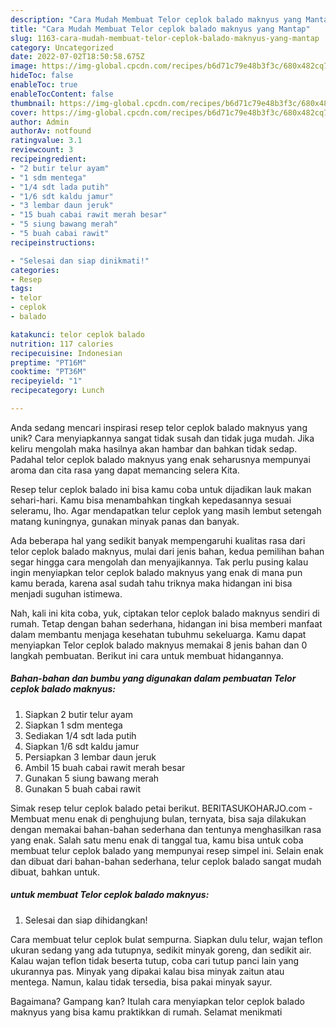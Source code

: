 ```yaml
---
description: "Cara Mudah Membuat Telor ceplok balado maknyus yang Mantap"
title: "Cara Mudah Membuat Telor ceplok balado maknyus yang Mantap"
slug: 1163-cara-mudah-membuat-telor-ceplok-balado-maknyus-yang-mantap
category: Uncategorized
date: 2022-07-02T18:50:58.675Z
image: https://img-global.cpcdn.com/recipes/b6d71c79e48b3f3c/680x482cq70/telor-ceplok-balado-maknyus-foto-resep-utama.jpg
hideToc: false
enableToc: true
enableTocContent: false
thumbnail: https://img-global.cpcdn.com/recipes/b6d71c79e48b3f3c/680x482cq70/telor-ceplok-balado-maknyus-foto-resep-utama.jpg
cover: https://img-global.cpcdn.com/recipes/b6d71c79e48b3f3c/680x482cq70/telor-ceplok-balado-maknyus-foto-resep-utama.jpg
author: Admin
authorAv: notfound
ratingvalue: 3.1
reviewcount: 3
recipeingredient:
- "2 butir telur ayam"
- "1 sdm mentega"
- "1/4 sdt lada putih"
- "1/6 sdt kaldu jamur"
- "3 lembar daun jeruk"
- "15 buah cabai rawit merah besar"
- "5 siung bawang merah"
- "5 buah cabai rawit"
recipeinstructions:

- "Selesai dan siap dinikmati!"
categories:
- Resep
tags:
- telor
- ceplok
- balado

katakunci: telor ceplok balado 
nutrition: 117 calories
recipecuisine: Indonesian
preptime: "PT16M"
cooktime: "PT36M"
recipeyield: "1"
recipecategory: Lunch

---
```





Anda sedang mencari inspirasi resep telor ceplok balado maknyus yang unik? Cara menyiapkannya sangat tidak susah dan tidak juga mudah. Jika keliru mengolah maka hasilnya akan hambar dan bahkan tidak sedap. Padahal telor ceplok balado maknyus yang enak seharusnya mempunyai aroma dan cita rasa yang dapat memancing selera Kita.





Resep telur ceplok balado ini bisa kamu coba untuk dijadikan lauk makan sehari-hari. Kamu bisa menambahkan tingkah kepedasannya sesuai seleramu, lho. Agar mendapatkan telur ceplok yang masih lembut setengah matang kuningnya, gunakan minyak panas dan banyak.

Ada beberapa hal yang sedikit banyak mempengaruhi kualitas rasa dari telor ceplok balado maknyus, mulai dari jenis bahan, kedua pemilihan bahan segar hingga cara mengolah dan menyajikannya. Tak perlu pusing kalau ingin menyiapkan telor ceplok balado maknyus yang enak di mana pun kamu berada, karena asal sudah tahu triknya maka hidangan ini bisa menjadi suguhan istimewa.






Nah, kali ini kita coba, yuk, ciptakan telor ceplok balado maknyus sendiri di rumah. Tetap dengan bahan sederhana, hidangan ini bisa memberi manfaat dalam membantu menjaga kesehatan tubuhmu sekeluarga. Kamu dapat menyiapkan Telor ceplok balado maknyus memakai 8 jenis bahan dan 0 langkah pembuatan. Berikut ini cara untuk membuat hidangannya.

<!--inarticleads1-->

##### Bahan-bahan dan bumbu yang digunakan dalam pembuatan Telor ceplok balado maknyus:

1. Siapkan 2 butir telur ayam
1. Siapkan 1 sdm mentega
1. Sediakan 1/4 sdt lada putih
1. Siapkan 1/6 sdt kaldu jamur
1. Persiapkan 3 lembar daun jeruk
1. Ambil 15 buah cabai rawit merah besar
1. Gunakan 5 siung bawang merah
1. Gunakan 5 buah cabai rawit


Simak resep telur ceplok balado petai berikut. BERITASUKOHARJO.com - Membuat menu enak di penghujung bulan, ternyata, bisa saja dilakukan dengan memakai bahan-bahan sederhana dan tentunya menghasilkan rasa yang enak. Salah satu menu enak di tanggal tua, kamu bisa untuk coba membuat telur ceplok balado yang mempunyai resep simpel ini. Selain enak dan dibuat dari bahan-bahan sederhana, telur ceplok balado sangat mudah dibuat, bahkan untuk. 

<!--inarticleads2-->

#####  untuk membuat Telor ceplok balado maknyus:


1. Selesai dan siap dihidangkan!

Cara membuat telur ceplok bulat sempurna. Siapkan dulu telur, wajan teflon ukuran sedang yang ada tutupnya, sedikit minyak goreng, dan sedikit air. Kalau wajan teflon tidak beserta tutup, coba cari tutup panci lain yang ukurannya pas. Minyak yang dipakai kalau bisa minyak zaitun atau mentega. Namun, kalau tidak tersedia, bisa pakai minyak sayur. 

Bagaimana? Gampang kan? Itulah cara menyiapkan telor ceplok balado maknyus yang bisa kamu praktikkan di rumah. Selamat menikmati
